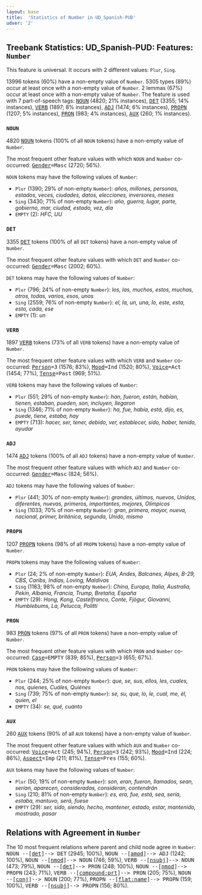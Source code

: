 ```yaml
---
layout: base
title:  'Statistics of Number in UD_Spanish-PUD'
udver: '2'
---
```


## Treebank Statistics: UD_Spanish-PUD: Features: `Number`

This feature is universal.
It occurs with 2 different values: `Plur`, `Sing`.

13996 tokens (60%) have a non-empty value of `Number`.
5305 types (89%) occur at least once with a non-empty value of `Number`.
2 lemmas (67%) occur at least once with a non-empty value of `Number`.
The feature is used with 7 part-of-speech tags: <tt><a href="es_pud-pos-NOUN.html">NOUN</a></tt> (4820; 21% instances), <tt><a href="es_pud-pos-DET.html">DET</a></tt> (3355; 14% instances), <tt><a href="es_pud-pos-VERB.html">VERB</a></tt> (1897; 8% instances), <tt><a href="es_pud-pos-ADJ.html">ADJ</a></tt> (1474; 6% instances), <tt><a href="es_pud-pos-PROPN.html">PROPN</a></tt> (1207; 5% instances), <tt><a href="es_pud-pos-PRON.html">PRON</a></tt> (983; 4% instances), <tt><a href="es_pud-pos-AUX.html">AUX</a></tt> (260; 1% instances).

### `NOUN`

4820 <tt><a href="es_pud-pos-NOUN.html">NOUN</a></tt> tokens (100% of all `NOUN` tokens) have a non-empty value of `Number`.

The most frequent other feature values with which `NOUN` and `Number` co-occurred: <tt><a href="es_pud-feat-Gender.html">Gender</a></tt><tt>=Masc</tt> (2720; 56%).

`NOUN` tokens may have the following values of `Number`:

* `Plur` (1390; 29% of non-empty `Number`): <em>años, millones, personas, estados, veces, ciudades, datos, elecciones, inversores, meses</em>
* `Sing` (3430; 71% of non-empty `Number`): <em>año, guerra, lugar, parte, gobierno, mar, ciudad, estado, vez, día</em>
* `EMPTY` (2): <em>HFC, UU</em>

### `DET`

3355 <tt><a href="es_pud-pos-DET.html">DET</a></tt> tokens (100% of all `DET` tokens) have a non-empty value of `Number`.

The most frequent other feature values with which `DET` and `Number` co-occurred: <tt><a href="es_pud-feat-Gender.html">Gender</a></tt><tt>=Masc</tt> (2002; 60%).

`DET` tokens may have the following values of `Number`:

* `Plur` (796; 24% of non-empty `Number`): <em>los, las, muchos, estos, muchas, otros, todas, varios, esos, unos</em>
* `Sing` (2559; 76% of non-empty `Number`): <em>el, la, un, una, lo, este, esta, esto, cada, ese</em>
* `EMPTY` (1): <em>un</em>

### `VERB`

1897 <tt><a href="es_pud-pos-VERB.html">VERB</a></tt> tokens (73% of all `VERB` tokens) have a non-empty value of `Number`.

The most frequent other feature values with which `VERB` and `Number` co-occurred: <tt><a href="es_pud-feat-Person.html">Person</a></tt><tt>=3</tt> (1576; 83%), <tt><a href="es_pud-feat-Mood.html">Mood</a></tt><tt>=Ind</tt> (1520; 80%), <tt><a href="es_pud-feat-Voice.html">Voice</a></tt><tt>=Act</tt> (1454; 77%), <tt><a href="es_pud-feat-Tense.html">Tense</a></tt><tt>=Past</tt> (969; 51%).

`VERB` tokens may have the following values of `Number`:

* `Plur` (551; 29% of non-empty `Number`): <em>han, fueron, están, habían, tienen, estaban, pueden, son, incluyen, llegaron</em>
* `Sing` (1346; 71% of non-empty `Number`): <em>ha, fue, había, está, dijo, es, puede, tiene, estaba, hay</em>
* `EMPTY` (713): <em>hacer, ser, tener, debido, ver, establecer, sido, haber, tenido, ayudar</em>

### `ADJ`

1474 <tt><a href="es_pud-pos-ADJ.html">ADJ</a></tt> tokens (100% of all `ADJ` tokens) have a non-empty value of `Number`.

The most frequent other feature values with which `ADJ` and `Number` co-occurred: <tt><a href="es_pud-feat-Gender.html">Gender</a></tt><tt>=Masc</tt> (824; 56%).

`ADJ` tokens may have the following values of `Number`:

* `Plur` (441; 30% of non-empty `Number`): <em>grandes, últimos, nuevos, Unidos, diferentes, nuevas, primeros, importantes, mejores, Olímpicos</em>
* `Sing` (1033; 70% of non-empty `Number`): <em>gran, primera, mayor, nueva, nacional, primer, británica, segunda, Unido, mismo</em>

### `PROPN`

1207 <tt><a href="es_pud-pos-PROPN.html">PROPN</a></tt> tokens (98% of all `PROPN` tokens) have a non-empty value of `Number`.

`PROPN` tokens may have the following values of `Number`:

* `Plur` (24; 2% of non-empty `Number`): <em>EUA, Andes, Balcanes, Alpes, B-29, CBS, Caribs, Indias, Loving, Maldivas</em>
* `Sing` (1183; 98% of non-empty `Number`): <em>China, Europa, Italia, Australia, Pekín, Albania, Francia, Trump, Bretaña, España</em>
* `EMPTY` (29): <em>Hong, Kong, Castelfranco, Conte, Fjögur, Giovanni, Humblebums, La, Pelucca, Politti</em>

### `PRON`

983 <tt><a href="es_pud-pos-PRON.html">PRON</a></tt> tokens (97% of all `PRON` tokens) have a non-empty value of `Number`.

The most frequent other feature values with which `PRON` and `Number` co-occurred: <tt><a href="es_pud-feat-Case.html">Case</a></tt><tt>=EMPTY</tt> (839; 85%), <tt><a href="es_pud-feat-Person.html">Person</a></tt><tt>=3</tt> (655; 67%).

`PRON` tokens may have the following values of `Number`:

* `Plur` (244; 25% of non-empty `Number`): <em>que, se, sus, ellos, les, cuales, nos, quienes, Cuáles, Quiénes</em>
* `Sing` (739; 75% of non-empty `Number`): <em>se, su, que, lo, le, cual, me, él, quien, el</em>
* `EMPTY` (34): <em>se, qué, cuanto</em>

### `AUX`

260 <tt><a href="es_pud-pos-AUX.html">AUX</a></tt> tokens (90% of all `AUX` tokens) have a non-empty value of `Number`.

The most frequent other feature values with which `AUX` and `Number` co-occurred: <tt><a href="es_pud-feat-Voice.html">Voice</a></tt><tt>=Act</tt> (245; 94%), <tt><a href="es_pud-feat-Person.html">Person</a></tt><tt>=3</tt> (242; 93%), <tt><a href="es_pud-feat-Mood.html">Mood</a></tt><tt>=Ind</tt> (224; 86%), <tt><a href="es_pud-feat-Aspect.html">Aspect</a></tt><tt>=Imp</tt> (211; 81%), <tt><a href="es_pud-feat-Tense.html">Tense</a></tt><tt>=Pres</tt> (155; 60%).

`AUX` tokens may have the following values of `Number`:

* `Plur` (50; 19% of non-empty `Number`): <em>son, eran, fueron, llamados, sean, serían, aparecen, consideradas, consideran, contendrán</em>
* `Sing` (210; 81% of non-empty `Number`): <em>es, era, fue, está, sea, sería, estaba, mantuvo, será, fuese</em>
* `EMPTY` (29): <em>ser, sido, siendo, hecho, mantener, estado, estar, mantenido, mostrado, pasar</em>

## Relations with Agreement in `Number`

The 10 most frequent relations where parent and child node agree in `Number`:
<tt>NOUN --[<tt><a href="es_pud-dep-det.html">det</a></tt>]--> DET</tt> (2945; 100%),
<tt>NOUN --[<tt><a href="es_pud-dep-amod.html">amod</a></tt>]--> ADJ</tt> (1242; 100%),
<tt>NOUN --[<tt><a href="es_pud-dep-nmod.html">nmod</a></tt>]--> NOUN</tt> (746; 59%),
<tt>VERB --[<tt><a href="es_pud-dep-nsubj.html">nsubj</a></tt>]--> NOUN</tt> (473; 79%),
<tt>NOUN --[<tt><a href="es_pud-dep-det.html">det</a></tt>]--> PRON</tt> (248; 100%),
<tt>NOUN --[<tt><a href="es_pud-dep-nmod.html">nmod</a></tt>]--> PROPN</tt> (243; 71%),
<tt>VERB --[<tt><a href="es_pud-dep-compound-prt.html">compound:prt</a></tt>]--> PRON</tt> (205; 75%),
<tt>NOUN --[<tt><a href="es_pud-dep-conj.html">conj</a></tt>]--> NOUN</tt> (200; 77%),
<tt>PROPN --[<tt><a href="es_pud-dep-flat-name.html">flat:name</a></tt>]--> PROPN</tt> (159; 100%),
<tt>VERB --[<tt><a href="es_pud-dep-nsubj.html">nsubj</a></tt>]--> PROPN</tt> (156; 80%).

